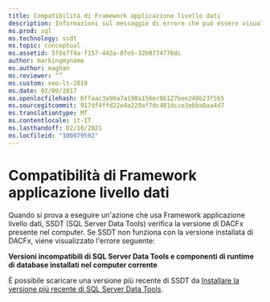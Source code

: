 ```yaml
---
title: Compatibilità di Framework applicazione livello dati
description: Informazioni sul messaggio di errore che può essere visualizzato quando si tentano azioni in SQL Server Data Tools (SSDT) che usano versioni incompatibili di Framework applicazione livello dati.
ms.prod: sql
ms.technology: ssdt
ms.topic: conceptual
ms.assetid: 5f8e7f4a-f157-442a-8fe5-32b8774776dc
author: markingmyname
ms.author: maghan
ms.reviewer: “”
ms.custom: seo-lt-2019
ms.date: 02/09/2017
ms.openlocfilehash: 6ffaac3a90a7a190a156ec06127bee240b23f5b5
ms.sourcegitcommit: 917df4ffd22e4a229af7dc481dcce3ebba0aa4d7
ms.translationtype: MT
ms.contentlocale: it-IT
ms.lasthandoff: 02/10/2021
ms.locfileid: "100079592"
---
```

# <a name="dac-framework-compatibility"></a>Compatibilità di Framework applicazione livello dati

Quando si prova a eseguire un'azione che usa Framework applicazione livello dati, SSDT (SQL Server Data Tools) verifica la versione di DACFx presente nel computer. Se SSDT non funziona con la versione installata di DACFx, viene visualizzato l'errore seguente:

**Versioni incompatibili di SQL Server Data Tools e componenti di runtime di database installati nel computer corrente**

È possibile scaricare una versione più recente di SSDT da [Installare la versione più recente di SQL Server Data Tools](./download-sql-server-data-tools-ssdt.md).